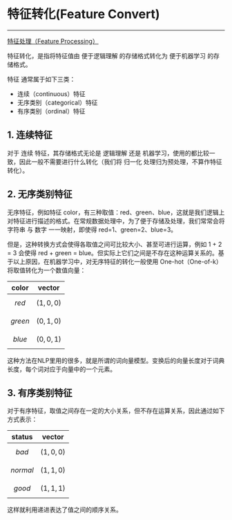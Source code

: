 <!-- toc -->

# 特征转化(Feature Convert)

---

[特征处理（Feature Processing）](http://breezedeus.github.io/2014/11/15/breezedeus-feature-processing.html)

特征转化，是指将特征值由 便于逻辑理解 的存储格式转化为 便于机器学习 的存储格式。

特征 通常属于如下三类：

- 连续（continuous）特征
- 无序类别（categorical）特征
- 有序类别（ordinal）特征

## 1. 连续特征

对于 连续 特征，其存储格式无论是 逻辑理解 还是 机器学习，使用的都比较一致，因此一般不需要进行什么转化（我们将 归一化 处理归为预处理，不算作特征转化）。

## 2. 无序类别特征

无序特征，例如特征 color，有三种取值：red、green、blue，这就是我们逻辑上对特征进行描述的格式。在常规数据处理中，为了便于存储及处理，我们常常会将 字符串 与 数字 一一映射，即使得 red=1、green=2、blue=3。

但是，这种转换方式会使得各取值之间可比较大小、甚至可进行运算，例如 1 + 2 = 3 会使得 red + green = blue。但实际上它们之间是不存在这种运算关系的。基于以上原因，在机器学习中，对无序特征的转化一般使用 One-hot（One-of-k）将取值转化为一个数值向量：

color | vector 
:-:|:-:
_red_|$$(1,0,0)$$
_green_|$$(0,1,0)$$
_blue_|$$(0,0,1)$$

这种方法在NLP里用的很多，就是所谓的词向量模型。变换后的向量长度对于词典长度，每个词对应于向量中的一个元素。

## 3. 有序类别特征

对于有序特征，取值之间存在一定的大小关系，但不存在运算关系，因此通过如下方式表示：

status | vector 
:-:|:-:
_bad_|$$(1,0,0)$$
_normal_|$$(1,1,0)$$
_good_|$$(1,1,1)$$

这样就利用递进表达了值之间的顺序关系。
